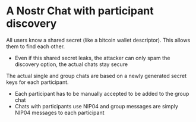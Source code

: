 # A Nostr Chat with participant discovery

All users know a shared secret (like a bitcoin wallet descriptor). This allows them to find each other. 
  * Even if this shared secret leaks, the attacker can only spam the discovery option, the actual chats stay secure

The actual single and group chats are based on a newly generated secret keys for each participant.
  * Each participant has to be manually accepted to be added to the group chat
  * Chats with participants use NIP04 and group messages are simply NIP04 messages to each participant 





